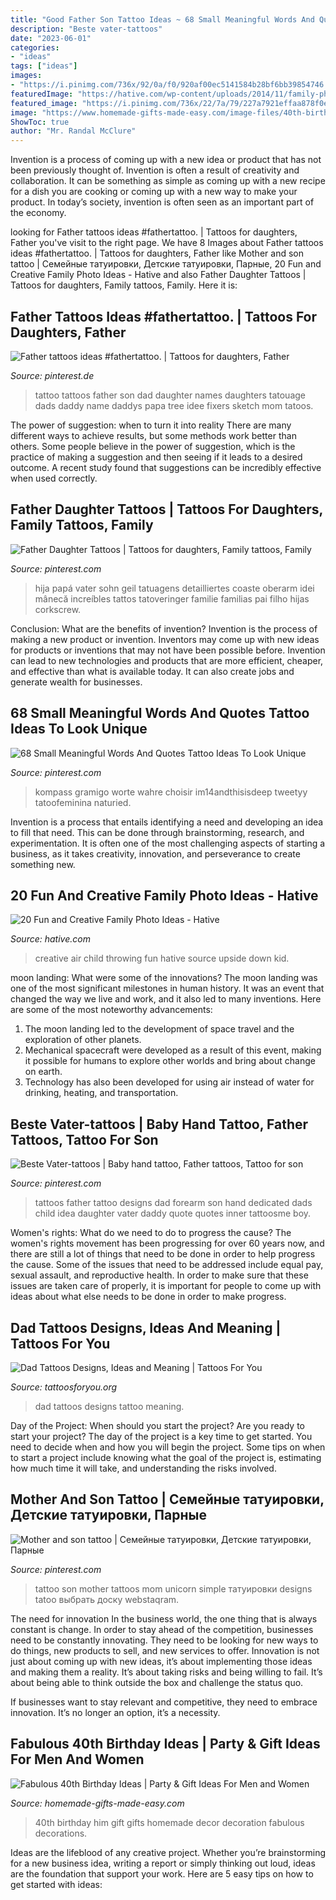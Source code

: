 ```yaml
---
title: "Good Father Son Tattoo Ideas ~ 68 Small Meaningful Words And Quotes Tattoo Ideas To Look Unique"
description: "Beste vater-tattoos"
date: "2023-06-01"
categories:
- "ideas"
tags: ["ideas"]
images:
- "https://i.pinimg.com/736x/92/0a/f0/920af00ec5141584b28bf6bb39854746.jpg"
featuredImage: "https://hative.com/wp-content/uploads/2014/11/family-photo-ideas/9-fun-creative-family-photo-ideas.jpg"
featured_image: "https://i.pinimg.com/736x/22/7a/79/227a7921effaa878f0ec954eab9a7846.jpg"
image: "https://www.homemade-gifts-made-easy.com/image-files/40th-birthday-ideas-gifts-for-men-600x800.jpg"
ShowToc: true
author: "Mr. Randal McClure"
---
```



Invention is a process of coming up with a new idea or product that has not been previously thought of. Invention is often a result of creativity and collaboration. It can be something as simple as coming up with a new recipe for a dish you are cooking or coming up with a new way to make your product. In today’s society, invention is often seen as an important part of the economy.

	

		
looking for Father tattoos ideas #fathertattoo. | Tattoos for daughters, Father you've visit to the right page. We have 8 Images about Father tattoos ideas #fathertattoo. | Tattoos for daughters, Father like Mother and son tattoo | Семейные татуировки, Детские татуировки, Парные, 20 Fun and Creative Family Photo Ideas - Hative and also Father Daughter Tattoos | Tattoos for daughters, Family tattoos, Family. Here it is:
		
    
## Father Tattoos Ideas #fathertattoo. | Tattoos For Daughters, Father

<img loading=lazy src="https://i.pinimg.com/736x/92/0a/f0/920af00ec5141584b28bf6bb39854746.jpg" onerror="this.onerror=null;this.src='https://tse3.mm.bing.net/th?id=OIP.8RXAytGfksDSGVJXkeEQRgHaLG&amp;pid=15.1';" alt="Father tattoos ideas #fathertattoo. | Tattoos for daughters, Father">

_Source: pinterest.de_

>tattoo tattoos father son dad daughter names daughters tatouage dads daddy name daddys papa tree idee fixers sketch mom tatoos. 

	

The power of suggestion: when to turn it into reality
There are many different ways to achieve results, but some methods work better than others. Some people believe in the power of suggestion, which is the practice of making a suggestion and then seeing if it leads to a desired outcome. A recent study found that suggestions can be incredibly effective when used correctly.

    
## Father Daughter Tattoos | Tattoos For Daughters, Family Tattoos, Family

<img loading=lazy src="https://i.pinimg.com/736x/30/ba/01/30ba01e3c5b9085ffe6490bfff535882.jpg" onerror="this.onerror=null;this.src='https://tse1.mm.bing.net/th?id=OIP.pCQMlkdP66JKQGQ9i5mxwgHaNK&amp;pid=15.1';" alt="Father Daughter Tattoos | Tattoos for daughters, Family tattoos, Family">

_Source: pinterest.com_

>hija papá vater sohn geil tatuagens detailliertes coaste oberarm idei mânecă increíbles tattos tatoveringer familie familias pai filho hijas corkscrew. 

	

Conclusion: What are the benefits of invention?
Invention is the process of making a new product or invention. Inventors may come up with new ideas for products or inventions that may not have been possible before. Invention can lead to new technologies and products that are more efficient, cheaper, and effective than what is available today. It can also create jobs and generate wealth for businesses.

    
## 68 Small Meaningful Words And Quotes Tattoo Ideas To Look Unique

<img loading=lazy src="https://i.pinimg.com/736x/22/7a/79/227a7921effaa878f0ec954eab9a7846.jpg" onerror="this.onerror=null;this.src='https://tse3.mm.bing.net/th?id=OIP.aiVj1RbRg5PizftRLoSsXQHaKG&amp;pid=15.1';" alt="68 Small Meaningful Words And Quotes Tattoo Ideas To Look Unique">

_Source: pinterest.com_

>kompass gramigo worte wahre choisir im14andthisisdeep tweetyy tatoofeminina naturied. 

	

Invention is a process that entails identifying a need and developing an idea to fill that need. This can be done through brainstorming, research, and experimentation. It is often one of the most challenging aspects of starting a business, as it takes creativity, innovation, and perseverance to create something new.

    
## 20 Fun And Creative Family Photo Ideas - Hative

<img loading=lazy src="https://hative.com/wp-content/uploads/2014/11/family-photo-ideas/9-fun-creative-family-photo-ideas.jpg" onerror="this.onerror=null;this.src='https://tse2.mm.bing.net/th?id=OIP.gh41BjgM6HvW1Hn8TSz0rwHaLK&amp;pid=15.1';" alt="20 Fun and Creative Family Photo Ideas - Hative">

_Source: hative.com_

>creative air child throwing fun hative source upside down kid. 

	

moon landing: What were some of the innovations?
The moon landing was one of the most significant milestones in human history. It was an event that changed the way we live and work, and it also led to many inventions. Here are some of the most noteworthy advancements: 
1) The moon landing led to the development of space travel and the exploration of other planets. 
2) Mechanical spacecraft were developed as a result of this event, making it possible for humans to explore other worlds and bring about change on earth. 
3) Technology has also been developed for using air instead of water for drinking, heating, and transportation.

    
## Beste Vater-tattoos | Baby Hand Tattoo, Father Tattoos, Tattoo For Son

<img loading=lazy src="https://i.pinimg.com/736x/6d/0f/f3/6d0ff3c781b58ebb8b9aefcebf5ede4d.jpg" onerror="this.onerror=null;this.src='https://tse1.mm.bing.net/th?id=OIP.ROGr3p2KnusNm3fh55isUgHaLr&amp;pid=15.1';" alt="Beste Vater-tattoos | Baby hand tattoo, Father tattoos, Tattoo for son">

_Source: pinterest.com_

>tattoos father tattoo designs dad forearm son hand dedicated dads child idea daughter vater daddy quote quotes inner tattoosme boy. 

	

Women's rights: What do we need to do to progress the cause?
The women's rights movement has been progressing for over 60 years now, and there are still a lot of things that need to be done in order to help progress the cause. Some of the issues that need to be addressed include equal pay, sexual assault, and reproductive health. In order to make sure that these issues are taken care of properly, it is important for people to come up with ideas about what else needs to be done in order to make progress.

    
## Dad Tattoos Designs, Ideas And Meaning | Tattoos For You

<img loading=lazy src="https://www.tattoosforyou.org/wp-content/uploads/2016/05/Dad-Tattoo.jpg" onerror="this.onerror=null;this.src='https://tse2.mm.bing.net/th?id=OIP.OGF1zbdAn0HxycLdMscA9gHaJ3&amp;pid=15.1';" alt="Dad Tattoos Designs, Ideas and Meaning | Tattoos For You">

_Source: tattoosforyou.org_

>dad tattoos designs tattoo meaning. 

	

Day of the Project: When should you start the project?
Are you ready to start your project? The day of the project is a key time to get started. You need to decide when and how you will begin the project. Some tips on when to start a project include knowing what the goal of the project is, estimating how much time it will take, and understanding the risks involved.

    
## Mother And Son Tattoo | Семейные татуировки, Детские татуировки, Парные

<img loading=lazy src="https://i.pinimg.com/736x/89/81/70/8981706fc995e16875892f5b93c2a9ab.jpg" onerror="this.onerror=null;this.src='https://tse2.mm.bing.net/th?id=OIP.I2shbU4t3Kr25yBFEoJVZAHaJ3&amp;pid=15.1';" alt="Mother and son tattoo | Семейные татуировки, Детские татуировки, Парные">

_Source: pinterest.com_

>tattoo son mother tattoos mom unicorn simple татуировки designs tatoo выбрать доску webstaqram. 

	

The need for innovation
In the business world, the one thing that is always constant is change. In order to stay ahead of the competition, businesses need to be constantly innovating. They need to be looking for new ways to do things, new products to sell, and new services to offer.
Innovation is not just about coming up with new ideas, it’s about implementing those ideas and making them a reality. It’s about taking risks and being willing to fail. It’s about being able to think outside the box and challenge the status quo.

If businesses want to stay relevant and competitive, they need to embrace innovation. It’s no longer an option, it’s a necessity.

    
## Fabulous 40th Birthday Ideas | Party &amp; Gift Ideas For Men And Women

<img loading=lazy src="https://www.homemade-gifts-made-easy.com/image-files/40th-birthday-ideas-gifts-for-men-600x800.jpg" onerror="this.onerror=null;this.src='https://tse4.mm.bing.net/th?id=OIP.3JORE_jUSfvpkD_ilw9TWgHaJ4&amp;pid=15.1';" alt="Fabulous 40th Birthday Ideas | Party &amp; Gift Ideas For Men and Women">

_Source: homemade-gifts-made-easy.com_

>40th birthday him gift gifts homemade decor decoration fabulous decorations. 

	

Ideas are the lifeblood of any creative project. Whether you’re brainstorming for a new business idea, writing a report or simply thinking out loud, ideas are the foundation that support your work. Here are 5 easy tips on how to get started with ideas: 

